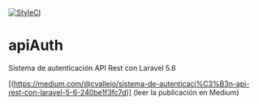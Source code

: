 [![StyleCI](https://github.styleci.io/repos/140288170/shield?branch=master)](https://github.styleci.io/repos/140288170)

# apiAuth
Sistema de autenticación API Rest con Laravel 5.6

[(https://medium.com/@cvallejo/sistema-de-autenticaci%C3%B3n-api-rest-con-laravel-5-6-240be1f3fc7d)] (leer la publicación en Medium)
